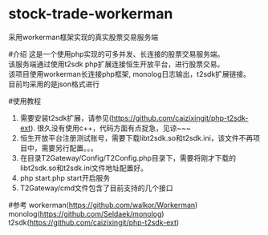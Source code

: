 # stock-trade-workerman
采用workerman框架实现的真实股票交易服务端 <br />

#介绍
这是一个使用php实现的可多并发、长连接的股票交易服务端。<br />
该服务端通过使用t2sdk php扩展连接恒生开放平台，进行股票交易。 <br />
该项目使用workerman长连接php框架, monolog日志输出，t2sdk扩展链接。 <br />
目前均采用的是json格式进行

#使用教程
1. 需要安装t2sdk扩展，请参见(https://github.com/caizixingit/php-t2sdk-ext). 很久没有使用c++，代码方面有点捉急，见谅~~~ <br />
2. 恒生开放平台注册测试账号，需要下载libt2sdk.so和t2sdk.ini，该文件不再项目中，需要另行配置。。。 <br />
3. 在目录T2Gateway/Config/T2Config.php目录下，需要将刚才下载的libt2sdk.so和t2sdk.ini文件地址配置好。 <br/>
4. php start.php start开启服务
5. T2Gateway/cmd文件包含了目前支持的几个接口

#参考
workerman(https://github.com/walkor/Workerman)
monolog(https://github.com/Seldaek/monolog)
t2sdk(https://github.com/caizixingit/php-t2sdk-ext)